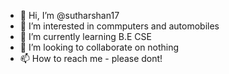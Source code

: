 - 👋 Hi, I’m @sutharshan17
- 👀 I’m interested in commputers and automobiles
- 🌱 I’m currently learning B.E CSE
- 💞️ I’m looking to collaborate on nothing
- 📫 How to reach me - please dont!


<!---
sutharshan17/sutharshan17 is a ✨ special ✨ repository because its `README.md` (this file) appears on your GitHub profile.
You can click the Preview link to take a look at your changes.
--->
